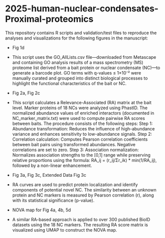 # 2025-human-nuclear-condensates-Proximal-proteomics
This repository contains R scripts and validation/test files to reproduce the analyses and visualizations for the following figures in the manuscript:  
  - Fig 1d  
  - This script uses the GO_AllLists.csv file—downloaded from Metascape and containing GO analysis results of a mass spectrometry (MS) proteome list derived from a bait protein or nuclear condensate (NC)—to generate a barcode plot. GO terms with q-values ≤ 1×10⁻² were manually curated and grouped into distinct biological processes to highlight the functional characteristics of the bait or NC.

  - Fig 2a, Fig 2c  
  - This script calculates a Relevance-Associated (RA) matrix at the bait level. Marker proteins of 18 NCs were analyzed using PhastID. The normalized abundance values of enriched interactors (documented in NC_marker_matrix.txt) were used to compute pairwise RA scores between baits. The procedure consists of the following steps: Step 1: Abundance transformation: Reduces the influence of high-abundance variance and enhances sensitivity to low-abundance signals. Step 2: Correlation calculation: Computes Pearson correlation coefficients between bait pairs using transformed abundances. Negative correlations are set to zero. Step 3: Association normalization: Normalizes association strengths to the [0,1] range while preserving relative proportions using the formula: RA_ij = (r_ij/Σr_ik) * min(1/RA_ij), followed by a non-linear enhancement.

  - Fig 3a, Fig 3c, Extended Data Fig 3c
  - RA curves are used to predict protein localization and identify components of potential novel NC. The similarity between an unknown protein and NC markers is measured by Pearson correlation (r), along with its statistical significance (p-value).

  - NOVA map for Fig 4a, 4b, 5d
  - A similar RA-based approach is applied to over 300 published BioID datasets using the 18 NC markers. The resulting RA score matrix is visualized using UMAP to construct the NOVA map.

